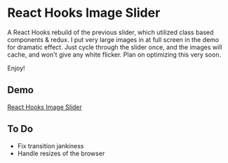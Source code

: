 # React Hooks Image Slider

A React Hooks rebuild of the previous slider, which utilized class based components & redux. I put very large images in at full screen in the demo for dramatic effect. Just cycle through the slider once, and the images will cache, and won't give any white flicker. Plan on optimizing this very soon.

Enjoy!

## Demo

[React Hooks Image Slider](https://dzuz14.github.io/react-hooks-image-slider/)

## To Do

- Fix transition jankiness
- Handle resizes of the browser
